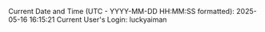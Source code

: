Current Date and Time (UTC - YYYY-MM-DD HH:MM:SS formatted): 2025-05-16 16:15:21
Current User's Login: luckyaiman
